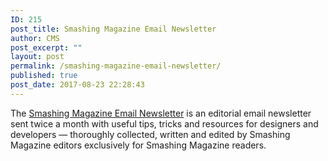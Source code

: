 ```yaml
---
ID: 215
post_title: Smashing Magazine Email Newsletter
author: CMS
post_excerpt: ""
layout: post
permalink: /smashing-magazine-email-newsletter/
published: true
post_date: 2017-08-23 22:28:43
---
```

The <a href="https://www.smashingmagazine.com/the-smashing-newsletter/">Smashing Magazine Email Newsletter</a> is an editorial email newsletter sent twice a month with useful tips, tricks and resources for designers and developers — thoroughly collected, written and edited by Smashing Magazine editors exclusively for Smashing Magazine readers.